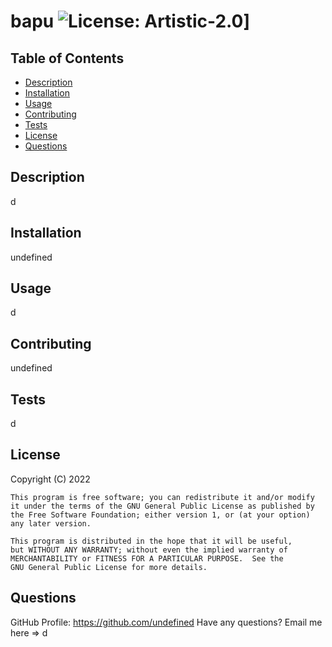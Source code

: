 # bapu ![License: Artistic-2.0](https://img.shields.io/badge/License-Perl-0298c3.svg)]

## Table of Contents

* [Description](#desc) <br>
* [Installation](#install) <br>
* [Usage](#usage) <br>
* [Contributing](#contributing) <br>
* [Tests](#tests) <br>
* [License](#license) <br>
* [Questions](#questions) <br>

<a name="desc"></a>
## Description
d

<a name="install"></a>
## Installation
undefined

<a name="usage"></a>
## Usage
d

<a name="contributing"></a>
## Contributing 
undefined

<a name="tests"></a>
## Tests
d

<a name="license"></a>
## License
Copyright (C) 2022  

    This program is free software; you can redistribute it and/or modify
    it under the terms of the GNU General Public License as published by
    the Free Software Foundation; either version 1, or (at your option)
    any later version.

    This program is distributed in the hope that it will be useful,
    but WITHOUT ANY WARRANTY; without even the implied warranty of
    MERCHANTABILITY or FITNESS FOR A PARTICULAR PURPOSE.  See the
    GNU General Public License for more details.

<a name="questions"></a>
## Questions

GitHub Profile: https://github.com/undefined
Have any questions? Email me here => d
